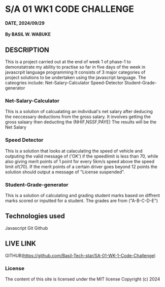 # S/A 01 WK1 CODE CHALLENGE
####  DATE, 2024/09/29
#### By BASIL W. WABUKE

## DESCRIPTION
This is a project carried out at the end of week 1 of phase-1 to demonstatrate my ability to practise so far in five days of the week in javascrpit language programming
It consists of 3 major categories of project solutions to be undertaken using the javascript language.
The cateogries include: Net-Salary-Calculator
                        Speed-Detector
                        Student-Grade-generator

### Net-Salary-Calculator
This is a solution of calcualating an individual's net salary after deducing the neccessary deductions from the gross salary.
It involves getting the gross salaary then deducting the (NHIF,NSSF,PAYE)
The results will be the Net Salary

### Speed Detector
This is a solution that looks at calaculating the speed of vehicle and outputing the valid message of ('OK') if the speedlimit is less than 70, while also giving merit points of 1 point for every 5km/s speed above the speed limit of(70).
If the merit points of a certain driver goes beyond 12 points the solution should output a message of "License suspended".

### Student-Grade-generator
This is a solution of calculating and grading student marks based on diffrent marks scored or inputted for a student.
The grades are from ("A-B-C-D-E")

## Technologies used
Javascript
Git
Github


## LIVE LINK
GITHUB(https://github.com/Basil-Tech-star/SA-01-WK-1-Code-Challenge)

### License
The content of this site is licensed under the MIT license Copyright (c) 2024

